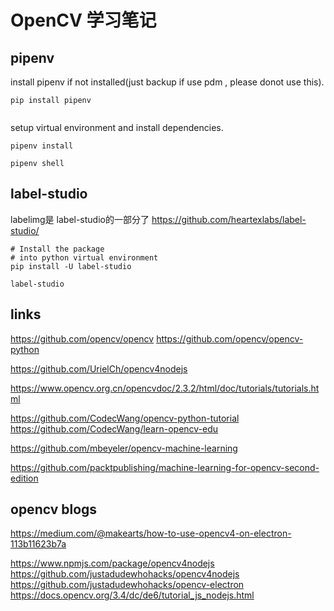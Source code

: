 # OpenCV 学习笔记

## pipenv

install pipenv if not installed(just backup if use pdm , please donot use this).

```
pip install pipenv


```
setup virtual environment and install dependencies.

```
pipenv install

pipenv shell

```

## label-studio


labelimg是 label-studio的一部分了
https://github.com/heartexlabs/label-studio/
```
# Install the package
# into python virtual environment
pip install -U label-studio

label-studio
```

## links

https://github.com/opencv/opencv
https://github.com/opencv/opencv-python


https://github.com/UrielCh/opencv4nodejs

https://www.opencv.org.cn/opencvdoc/2.3.2/html/doc/tutorials/tutorials.html

https://github.com/CodecWang/opencv-python-tutorial
https://github.com/CodecWang/learn-opencv-edu

https://github.com/mbeyeler/opencv-machine-learning

https://github.com/packtpublishing/machine-learning-for-opencv-second-edition


## opencv blogs
https://medium.com/@makearts/how-to-use-opencv4-on-electron-113b11623b7a

https://www.npmjs.com/package/opencv4nodejs
https://github.com/justadudewhohacks/opencv4nodejs
https://github.com/justadudewhohacks/opencv-electron
https://docs.opencv.org/3.4/dc/de6/tutorial_js_nodejs.html


